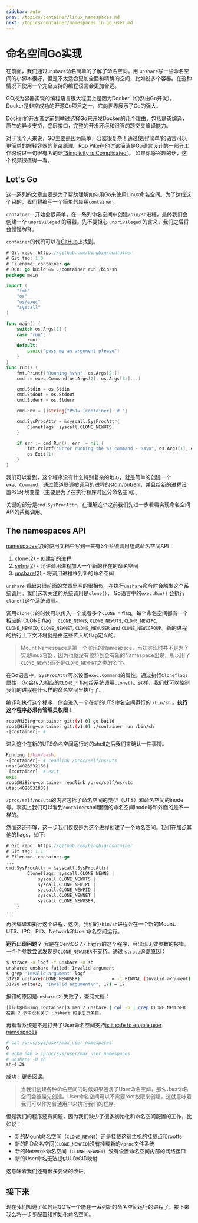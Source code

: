 ```yaml
---
sidebar: auto
prev: /topics/container/linux_namespaces.md
next: /topics/container/namespaces_in_go_user.md
---
```


# 命名空间Go实现

在前面，我们通过`unshare`命名简单的了解了命名空间。用 `unshare`写一些命名空间的小脚本很好，但是不太适合更加全面和精确的空间，比如说多个容器。在这种情况下使用一个完全支持的编程语言会更加合适。

GO成为容器实现的编程语言很大程度上是因为Docker（仍然由Go开发）。Docker是非常成功的开源Go项目之一，它向世界展示了Go的强大。

Docker的开发者之前列举过选择Go来开发Docker的[几个理由](https://www.slideshare.net/jpetazzo/docker-and-go-why-did-we-decide-to-write-docker-in-go)，包括静态编译，原生的异步支持，底层接口，完整的开发环境和很强的跨交叉编译能力。


对于我个人来说，GO主要是因为简单，容器很复杂！通过使用‘简单’的语言可以更简单的解释容器的复杂原理。Rob Pike在他讨论简洁是Go语言设计的一部分工作时说过一句很有名的话[“Simplicity is Complicated”](https://www.youtube.com/watch?v=rFejpH_tAHM)。 如果你感兴趣的话，这个视频很值得一看。

## Let's Go

这一系列的文章主要是为了帮助理解如何用Go来使用Linux命名空间。为了达成这个目的，我们将编写一个简单的应用`container`。

`container`一开始会很简单，在一系列命名空间中创建`/bin/sh`进程，最终我们会创建一个 `unprivileged` 的容器。先不要担心 `unprivileged` 的含义，我们之后将会慢慢解释。

`container`的代码可以在[GitHub](https://github.com/bingbig/container)上找到。

```go
# Git repo: https://github.com/bingbig/container
# Git tag: 1.0
# Filename: container.go
# Run: go build && ./container run /bin/sh
package main

import (
	"fmt"
	"os"
	"os/exec"
	"syscall"
)

func main() {
	switch os.Args[1] {
	case "run":
		run()
	default:
		panic("pass me an argument please")
	}
}
func run() {
	fmt.Printf("Running %v\n", os.Args[2:])
	cmd := exec.Command(os.Args[2], os.Args[3:]...)

	cmd.Stdin = os.Stdin
	cmd.Stdout = os.Stdout
	cmd.Stderr = os.Stderr

	cmd.Env = []string{"PS1=-[container]- # "}

	cmd.SysProcAttr = &syscall.SysProcAttr{
		Cloneflags: syscall.CLONE_NEWUTS,
	}

	if err := cmd.Run(); err != nil {
		fmt.Printf("Error running the %s command - %s\n", os.Args[1], err)
		os.Exit(1)
	}
}
```

我们可以看到，这个程序没有什么特别复杂的地方。就是简单的创建一个`exec.Command`，通过管道联通被调用的进程的stdin/out/err，并且给新的进程设置`PS1`环境变量（主要是为了在执行程序时区分命名空间）。

关键的部分是`cmd.SysProcAttr`，在理解这个之前我们先进一步看看实现命名空间API的系统调用。

## The namespaces API

[namespaces(7)](http://man7.org/linux/man-pages/man7/namespaces.7.html)的使用文档中写到一共有3个系统调用组成命名空间API：

1. [clone(2)](http://man7.org/linux/man-pages/man2/clone.2.html) - 创建新的进程
2. [setns(2)](http://man7.org/linux/man-pages/man2/setns.2.html) - 允许调用进程加入一个新的存在的命名空间
3. [unshare(2)](http://man7.org/linux/man-pages/man2/unshare.2.html) - 将调用进程移到新的命名空间

`unshare` 看起来很前面的文章里写的很相似。在执行`unshare`命令时会触发这个系统调用。我们这次关注的系统调用是`clone()`， Go语言中的`exec.Run()` 会执行`clone()`这个系统调用。

调用`clone()`的时候可以传入一个或者多个`CLONE_*` flag。每个命名空间都有一个相应的 CLONE flag： `CLONE_NEWNS`, `CLONE_NEWUTS`, `CLONE_NEWIPC`, `CLONE_NEWPID`, `CLONE_NEWNET`, `CLONE_NEWUSER` and `CLONE_NEWCGROUP`。新的进程的执行上下文环境就是由这些传入的flag定义的。

> Mount Namespace是第一个实现的Namespace，当初实现时并不是为了实现linux容器，因为也就没有预料到会有新的Namespace出现，所以用了`CLONE_NEWNS`而不是`CLONE_NEWMNT`之类的名字。



在Go语言中，`SysProcAttr`可以设置`exec.Command`的属性。通过执行`Cloneflags`属性，Go会传入相应的`CLONE_*` flag给系统调用`clone()`。这样，我们就可以控制我们的进程在什么样的命名空间里执行了。

编译和执行这个程序，你会进入一个在新的UTS命名空间运行的 `/bin/sh` 。**执行这个程序必须有管理员权限！**

```bash
root@HiBing➜container git:(v1.0) go build
root@HiBing➜container git:(v1.0) ./container run /bin/sh
-[container]- #
```

进入这个在新的UTS命名空间运行的的shell之后我们来确认一件事情。

```bash
Running [/bin/bash]
-[container]- # readlink /proc/self/ns/uts
uts:[4026532156]
-[container]- # exit
exit
root@HiBing➜container readlink /proc/self/ns/uts
uts:[4026531838]
```

`/proc/self/ns/uts`的内容包括了命名空间的类型（UTS）和命名空间的inode号。事实上我们可以看到`container`shell里面的命名空间inode号和外面的是不一样的。

然而这还不够，这一步我们仅仅是为这个进程创建了一个命名空间。我们在加点其他的flags，如下:

```go
# Git repo: https://github.com/bingbig/container
# Git tag: 1.1
# Filename: container.go
...
cmd.SysProcAttr = &syscall.SysProcAttr{
		Cloneflags: syscall.CLONE_NEWNS |
			syscall.CLONE_NEWUTS |
			syscall.CLONE_NEWIPC |
			syscall.CLONE_NEWPID |
			syscall.CLONE_NEWNET |
			syscall.CLONE_NEWUSER,
	}
...
```

再次编译和执行这个进程，这次，我们的`/bin/sh`进程会在一个新的Mount、UTS、IPC、PID、Network和User命名空间运行。

**运行出现问题？**
我是在CentOS 7.7上运行的这个程序，会出现无效参数的报错。一个个参数尝试发现是`CLONE_NEWUSER`不支持。通过 `strace`追踪原因：
```bash
$ strace -o logf -f unshare -U sh
unshare: unshare failed: Invalid argument
$ grep 'Invalid argument' logf
31728 unshare(CLONE_NEWUSER)            = -1 EINVAL (Invalid argument)
31728 write(2, "Invalid argument\n", 17) = 17
```

报错的原因是`unshare(2)`失败了，查阅文档：
```bash
[liub@HiBing container]$ man 2 unshare | col -b | grep CLONE_NEWUSER
在第 2 节中没有关于 unshare 的手册页条目。
```
再看看系统是不是打开了User命名空间支持[is it safe to enable user namespaces ](https://superuser.com/questions/1294215/is-it-safe-to-enable-user-namespaces-in-centos-7-4-and-how-to-do-it/1294246#1294246)
```bash
# cat /proc/sys/user/max_user_namespaces
0
# echo 640 > /proc/sys/user/max_user_namespaces
# unshare -U sh
sh-4.2$ 
```
成功！[更多阅读](https://rhelblog.redhat.com/2015/07/07/whats-next-for-containers-user-namespaces/)。



> 当我们创建各种命名空间的时候如果包含了User命名空间，那么User命名空间会被最先创建。User命名空间可以不需要root权限来创建，这就意味着我们可以作为普通用户来执行我们的程序。

但是我们的程序还有问题，因为我们缺少了很多初始化和命名空间配置的工作，比如说：

- 新的Mount命名空间（`CLONE_NEWNS`）还是挂载这宿主机的挂载点和rootfs
- 新的PID命名空间(`CLONE_NEWPID`)没有挂载新的`/proc`文件系统
- 新的Netwrok命名空间（`CLONE_NEWNET`）没有设置命名空间内部的网络接口
- 新的User命名无法提供UID/GID映射

这意味着我们还有很多要做的改进。

## 接下来

现在我们知道了如何用GO写一个能在一系列新的命名空间运行的进程了。接下来我么将一步步配置和初始化命名空间。
